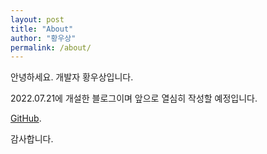 ```yaml
---
layout: post
title: "About"
author: "황우상"
permalink: /about/
---
```


안녕하세요. 개발자 황우상입니다.



2022.07.21에 개설한 블로그이며 앞으로 열심히 작성할 예정입니다.


[GitHub](https://github.com/WooSangHwang/WoosangHwang.github.io).

감사합니다.
